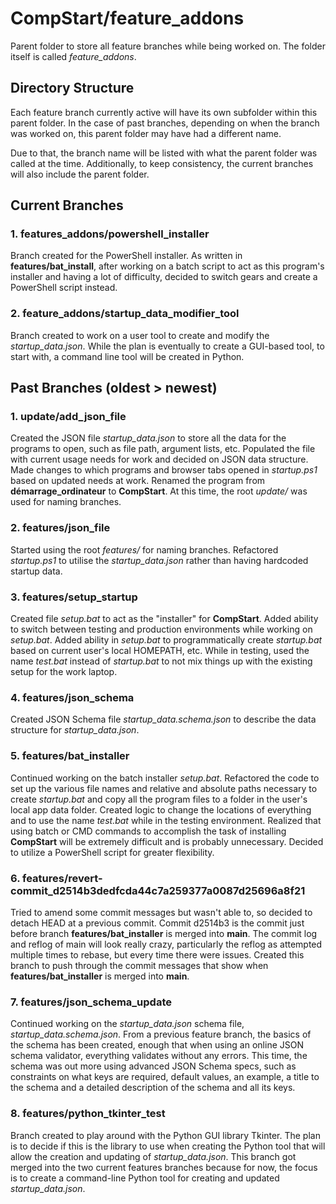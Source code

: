 # CompStart/feature_addons

Parent folder to store all feature branches while being worked on. The folder itself is called _feature_addons_.

## Directory Structure

Each feature branch currently active will have its own subfolder within this parent folder. In the case of past branches, depending on when the branch was worked on, this parent folder may have had a different name.

Due to that, the branch name will be listed with what the parent folder was called at the time. Additionally, to keep consistency, the current branches will also include the parent folder.

## Current Branches

### 1. features_addons/powershell_installer

Branch created for the PowerShell installer. As written in **features/bat_install**, after working on a batch script to act as this program's installer and having a lot of difficulty, decided to switch gears and create a PowerShell script instead.

### 2. feature_addons/startup_data_modifier_tool

Branch created to work on a user tool to create and modify the _startup_data.json_. While the plan is eventually to create a GUI-based tool, to start with, a command line tool will be created in Python.

## Past Branches (oldest > newest)

### 1. update/add_json_file

Created the JSON file _startup_data.json_ to store all the data for the programs to open, such as file path, argument lists, etc. Populated the file with current usage needs for work and decided on JSON data structure. Made changes to which programs and browser tabs opened in _startup.ps1_ based on updated needs at work. Renamed the program from **démarrage_ordinateur** to **CompStart**. At this time, the root _update/_ was used for naming branches.

### 2. features/json_file

Started using the root _features/_ for naming branches. Refactored _startup.ps1_ to utilise the _startup_data.json_ rather than having hardcoded startup data.

### 3. features/setup_startup

Created file _setup.bat_ to act as the "installer" for **CompStart**. Added ability to switch between testing and production environments while working on _setup.bat_. Added ability in _setup.bat_ to programmatically create _startup.bat_ based on current user's local HOMEPATH, etc. While in testing, used the name _test.bat_ instead of _startup.bat_ to not mix things up with the existing setup for the work laptop.

### 4. features/json_schema

Created JSON Schema file _startup_data.schema.json_ to describe the data structure for _startup_data.json_.

### 5. features/bat_installer

Continued working on the batch installer _setup.bat_. Refactored the code to set up the various file names and relative and absolute paths necessary to create _startup.bat_ and copy all the program files to a folder in the user's local app data folder. Created logic to change the locations of everything and to use the name _test.bat_ while in the testing environment. Realized that using batch or CMD commands to accomplish the task of installing **CompStart** will be extremely difficult and is probably unnecessary. Decided to utilize a PowerShell script for greater flexibility.

### 6. features/revert-commit_d2514b3dedfcda44c7a259377a0087d25696a8f21

Tried to amend some commit messages but wasn't able to, so decided to detach HEAD at a previous commit. Commit d2514b3 is the commit just before branch **features/bat_installer** is merged into **main**. The commit log and reflog of main will look really crazy, particularly the reflog as attempted multiple times to rebase, but every time there were issues. Created this branch to push through the commit messages that show when **features/bat_installer** is merged into **main**.

### 7. features/json_schema_update

Continued working on the _startup_data.json_ schema file, _startup_data.schema.json_. From a previous feature branch, the basics of the schema has been created, enough that when using an online JSON schema validator, everything validates without any errors. This time, the schema was out more using advanced JSON Schema specs, such as constraints on what keys are required, default values, an example, a title to the schema and a detailed description of the schema and all its keys.

### 8. features/python_tkinter_test

Branch created to play around with the Python GUI library Tkinter. The plan is to decide if this is the library to use when creating the Python tool that will allow the creation and updating of _startup_data.json_. This branch got merged into the two current features branches because for now, the focus is to create a command-line Python tool for creating and updated _startup_data.json_.
